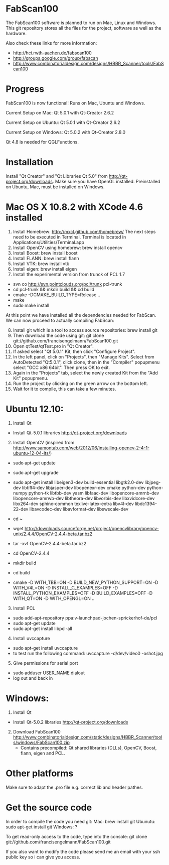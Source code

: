 FabScan100
==========
The FabScan100 software is planned to run on Mac, Linux and Windows.
This git repository stores all the files for the project, software as well as the hardware.

Also check these links for more information:
* http://hci.rwth-aachen.de/fabscan100
* http://groups.google.com/group/fabscan
* http://www.combinatorialdesign.com/designs/HBBR_Scanner/tools/FabScan100

Progress
========

FabScan100 is now functional! Runs on Mac, Ubuntu and Windows.

Current Setup on Mac: Qt 5.0.1 with Qt-Creator 2.6.2

Current Setup on Ubuntu: Qt 5.0.1 with Qt-Creator 2.6.2 

Current Setup on Windows: Qt 5.0.2 with Qt-Creator 2.8.0 

Qt 4.8 is needed for QGLFunctions.

Installation
===========

Install "Qt Creator" and "Qt Libraries Qt 5.0" from http://qt-project.org/downloads.
Make sure you have OpenGL installed. Preinstalled on Ubuntu, Mac, must be installed on Windows.

Mac OS X 10.8.2 with XCode 4.6 installed
========================================
1. Install Homebrew: http://mxcl.github.com/homebrew/
The next steps need to be executed in Terminal.
Terminal is located in Applications/Utilities/Terminal.app
2. Install OpenCV using homebrew: brew install opencv
3. Install Boost: brew install boost
4. Install FLANN: brew install flann
5. Install VTK: brew install vtk
6. Install eigen: brew install eigen
7. Install the experimental version from trunck of PCL 1.7

  * svn co http://svn.pointclouds.org/pcl/trunk pcl-trunk
  * cd pcl-trunk && mkdir build && cd build
  * cmake -DCMAKE_BUILD_TYPE=Release .. 
  * make
  * sudo make install

At this point we have installed all the dependencies needed for FabScan. We can now proceed to actually compiling FabScan:

8. Install git which is a tool to access source repositories: brew install git
9. Then download the code using git: git clone git://github.com/francisengelmann/FabScan100.git
10. Open qtTest/qtTest.pro in "Qt Creator".
11. If asked select "Qt 5.0.1" Kit, then click "Configure Project".
12. In the left panel, click on "Projects", then "Manage Kits". Select from AutoDetected "Qt5.0.1", click clone, then in the "Compiler" popupmenu select "GCC x86 64bit". Then press OK to exit.
13. Again in the "Projects" tab, select the newly created Kit from the "Add Kit" popupmenu.
14. Run the project by clicking on the green arrow on the bottom left.
15. Wait for it to compile, this can take a few minutes.
 
Ubuntu 12.10:
=======
1. Install Qt
  * Install Qt-5.0.1 libraries http://qt-project.org/downloads

2. Install OpenCV (inspired from http://www.samontab.com/web/2012/06/installing-opencv-2-4-1-ubuntu-12-04-lts/)
  * sudo apt-get update
  * sudo apt-get upgrade
  * sudo apt-get install libeigen3-dev build-essential libgtk2.0-dev libjpeg-dev libtiff4-dev libjasper-dev libopenexr-dev cmake python-dev python-numpy python-tk libtbb-dev yasm libfaac-dev libopencore-amrnb-dev libopencore-amrwb-dev libtheora-dev libvorbis-dev libxvidcore-dev libx264-dev sphinx-common texlive-latex-extra libv4l-dev libdc1394-22-dev libavcodec-dev libavformat-dev libswscale-dev

  * cd ~
  * wget http://downloads.sourceforge.net/project/opencvlibrary/opencv-unix/2.4.4/OpenCV-2.4.4-beta.tar.bz2
  * tar -xvf OpenCV-2.4.4-beta.tar.bz2
  * cd OpenCV-2.4.4

  * mkdir build
  * cd build
  * cmake -D WITH_TBB=ON -D BUILD_NEW_PYTHON_SUPPORT=ON -D WITH_V4L=ON -D INSTALL_C_EXAMPLES=OFF -D INSTALL_PYTHON_EXAMPLES=OFF -D BUILD_EXAMPLES=OFF -D WITH_QT=ON -D WITH_OPENGL=ON ..
  
3. Install PCL
  * sudo add-apt-repository ppa:v-launchpad-jochen-sprickerhof-de/pcl
  * sudo apt-get update
  * sudo apt-get install libpcl-all

4. Install uvccapture
  * sudo apt-get install uvccapture
  * to test run the following command: uvccapture -d/dev/video0 -oshot.jpg

5. Give permissions for serial port
  * sudo adduser USER_NAME dialout
  * log out and back in

Windows:
========
1. Install Qt
  * Install Qt-5.0.2 libraries http://qt-project.org/downloads
  
2. Download  FabScan100 http://www.combinatorialdesign.com/static/designs/HBBR_Scanner/tools/windows/FabScan100.zip
   * Contains precompiled: Qt shared libraries (DLLs), OpenCV, Boost, flann, eigen and PCL.
 
Other platforms
===============

Make sure to adapt the .pro file e.g. correct lib and header pathes.

Get the source code
===================

In order to compile the code you need git:
Mac: brew install git
Ubunutu: sudo apt-get install git
Windows: ?

To get read-only access to the code, type into the console:
git clone git://github.com/francisengelmann/FabScan100.git

If you also want to modify the code please send me an email with your ssh public key so i can give you access.

